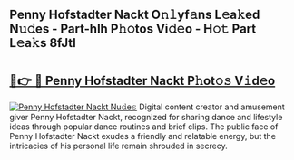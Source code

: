 ## Penny Hofstadter Nackt O𝚗𝚕yf𝚊ns L𝚎a𝚔ed N𝚞𝚍es - Part-hlh P𝚑𝚘tos Vi𝚍𝚎o - H𝚘𝚝 Part L𝚎a𝚔s 8fJtI

# <h2><a href="http://kf5evrs.oniu.top/?m=Penny+Hofstadter+Nackt">🔗👉 🔴 Penny Hofstadter Nackt P𝚑ot𝚘𝚜 V𝚒d𝚎o</a></h2>

[![Penny Hofstadter Nackt Nu𝚍e𝚜](https://i.imgur.com/0qMVB7G.gif)](http://kf5evrs.oniu.top/?m=Penny+Hofstadter+Nackt)
Digital content creator and amusement giver Penny Hofstadter Nackt, recognized for sharing dance and lifestyle ideas through popular dance routines and brief clips. The public face of Penny Hofstadter Nackt exudes a friendly and relatable energy, but the intricacies of his personal life remain shrouded in secrecy.  
